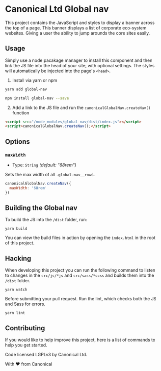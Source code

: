 # Canonical Ltd Global nav

This project contains the JavaScript and styles to display a banner across the top of a page. This banner displays a list of corporate eco-system websites. Giving a user the ability to jump arounds the core sites easily.

## Usage

Simply use a node pacakage manager to install this component and then link the JS file into the head of your site, with optional settings. The styles will automatically be injected into the page's `<head>`.

1. Install via yarn or npm
```bash
yarn add global-nav
```
```bash
npm install global-nav --save
```

2. Add a link to the JS file and run the `canonicalGlobalNav.createNav()` function
```html
<script src="/node_modules/global-nav/dist/index.js"></script>
<script>canonicalGlobalNav.createNav();</script>
```

## Options

### `maxWidth`

+ Type: `String` _(default: "68rem")_

Sets the max width of all `.global-nav__row`s.

```js
canonicalGlobalNav.createNav({
  maxWidth: '68rem'
})
```

## Building the Global nav

To build the JS into the `/dist` folder, run:

```
yarn build
```

You can view the build files in action by opening the `index.html` in the root of this project.

## Hacking

When developing this project you can run the following command to listen to changes in the `src/js/*js` and `src/sass/*scss` and builds them into the `/dist` folder.

```
yarn watch
```

Before submitting your pull request. Run the lint, which checks both the JS and Sass for errors.

```
yarn lint
```

## Contributing

If you would like to help improve this project, here is a list of commands to help you get started.

Code licensed LGPLv3 by Canonical Ltd.

With ♥ from Canonical 
